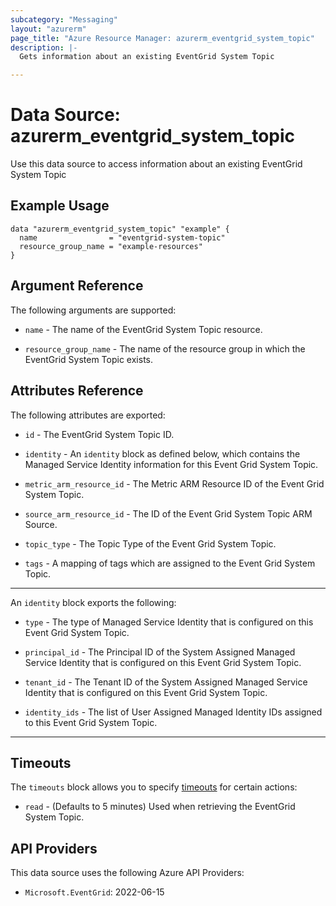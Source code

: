 ```yaml
---
subcategory: "Messaging"
layout: "azurerm"
page_title: "Azure Resource Manager: azurerm_eventgrid_system_topic"
description: |-
  Gets information about an existing EventGrid System Topic

---
```


# Data Source: azurerm_eventgrid_system_topic

Use this data source to access information about an existing EventGrid System Topic

## Example Usage

```hcl
data "azurerm_eventgrid_system_topic" "example" {
  name                = "eventgrid-system-topic"
  resource_group_name = "example-resources"
}
```

## Argument Reference

The following arguments are supported:

* `name` - The name of the EventGrid System Topic resource.

* `resource_group_name` - The name of the resource group in which the EventGrid System Topic exists.

## Attributes Reference

The following attributes are exported:

* `id` - The EventGrid System Topic ID.

* `identity` - An `identity` block as defined below, which contains the Managed Service Identity information for this Event Grid System Topic.

* `metric_arm_resource_id` - The Metric ARM Resource ID of the Event Grid System Topic.

* `source_arm_resource_id` - The ID of the Event Grid System Topic ARM Source.

* `topic_type` - The Topic Type of the Event Grid System Topic.

* `tags` - A mapping of tags which are assigned to the Event Grid System Topic.

---

An `identity` block exports the following:

* `type` - The type of Managed Service Identity that is configured on this Event Grid System Topic.

* `principal_id` - The Principal ID of the System Assigned Managed Service Identity that is configured on this Event Grid System Topic.

* `tenant_id` - The Tenant ID of the System Assigned Managed Service Identity that is configured on this Event Grid System Topic.

* `identity_ids` - The list of User Assigned Managed Identity IDs assigned to this Event Grid System Topic.

---

## Timeouts

The `timeouts` block allows you to specify [timeouts](https://www.terraform.io/language/resources/syntax#operation-timeouts) for certain actions:

* `read` - (Defaults to 5 minutes) Used when retrieving the EventGrid System Topic.

## API Providers
<!-- This section is generated, changes will be overwritten -->
This data source uses the following Azure API Providers:

* `Microsoft.EventGrid`: 2022-06-15
